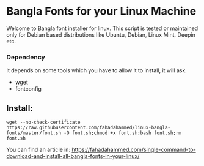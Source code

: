# Bangla Fonts for your Linux Machine

Welcome to Bangla font installer for linux. This script is tested or maintained only for Debian based distributions like Ubuntu, Debian, Linux Mint, Deepin etc.

### Dependency

It depends on some tools which you have to allow it to install, it will ask.

- wget
- fontconfig

## Install:
```
wget --no-check-certificate https://raw.githubusercontent.com/fahadahammed/linux-bangla-fonts/master/font.sh -O font.sh;chmod +x font.sh;bash font.sh;rm font.sh
```

You can find an article in: https://fahadahammed.com/single-command-to-download-and-install-all-bangla-fonts-in-your-linux/
